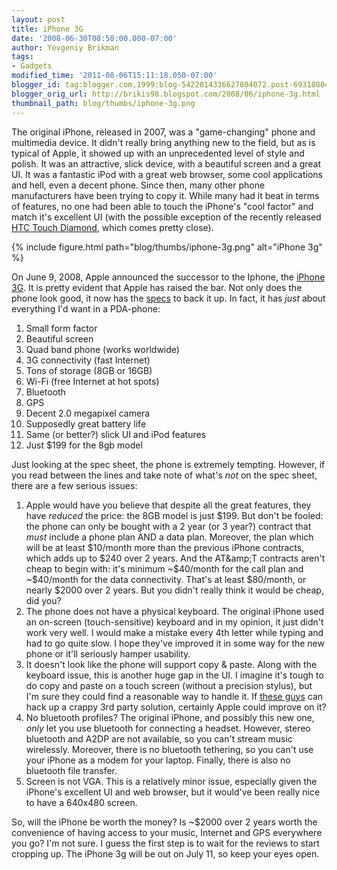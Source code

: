 ```yaml
---
layout: post
title: iPhone 3G
date: '2008-06-30T08:58:00.000-07:00'
author: Yevgeniy Brikman
tags:
- Gadgets
modified_time: '2011-08-06T15:11:18.050-07:00'
blogger_id: tag:blogger.com,1999:blog-5422014336627804072.post-6931080476771923703
blogger_orig_url: http://brikis98.blogspot.com/2008/06/iphone-3g.html
thumbnail_path: blog/thumbs/iphone-3g.png
---
```


The original iPhone, released in 2007, was a "game-changing" phone and 
multimedia device. It didn't really bring anything new to the field, but as is 
typical of Apple, it showed up with an unprecedented level of style and 
polish. It was an attractive, slick device, with a beautiful screen and a 
great UI. It was a fantastic iPod with a great web browser, some cool 
applications and hell, even a decent phone. Since then, many other phone 
manufacturers have been trying to copy it. While many had it beat in terms of 
features, no one had been able to touch the iPhone's "cool factor" and match 
it's excellent UI (with the possible exception of the recently released [HTC 
Touch Diamond](http://www.htc.com/www/product.aspx?id=46278), which comes 
pretty close). 

{% include figure.html path="blog/thumbs/iphone-3g.png" alt="iPhone 3g" %}

On June 9, 2008, Apple announced the successor to the Iphone, the [iPhone 
3G](http://www.apple.com/iphone/). It is pretty evident that Apple has raised 
the bar. Not only does the phone look good, it now has the 
[specs](http://www.apple.com/iphone/specs.html) to back it up. In fact, it has 
*just* about everything I'd want in a PDA-phone:

1. Small form factor 
1. Beautiful screen 
1. Quad band phone (works worldwide) 
1. 3G connectivity (fast Internet) 
1. Tons of storage (8GB or 16GB) 
1. Wi-Fi (free Internet at hot spots) 
1. Bluetooth 
1. GPS 
1. Decent 2.0 megapixel camera 
1. Supposedly great battery life 
1. Same (or better?) slick UI and iPod features 
1. Just $199 for the 8gb model 

Just looking at the spec sheet, the phone is extremely tempting. However, 
if you read between the lines and take note of what's *not* on the spec sheet, 
there are a few serious issues: 

1. Apple would have you believe that despite all the great features, they have 
*reduced* the price: the 8GB model is just $199. But don't be fooled: the 
phone can only be bought with a 2 year (or 3 year?) contract that *must* 
include a phone plan AND a data plan. Moreover, the plan which will be at 
least $10/month more than the previous iPhone contracts, which adds up to $240 
over 2 years. And the AT&amp;T contracts aren't cheap to begin with: it's 
minimum ~$40/month for the call plan and ~$40/month for the data connectivity. 
That's at least $80/month, or nearly $2000 over 2 years. But you didn't really 
think it would be cheap, did you? 
1. The phone does not have a physical keyboard. The original iPhone used an 
on-screen (touch-sensitive) keyboard and in my opinion, it just didn't work 
very well. I would make a mistake every 4th letter while typing and had to go 
quite slow. I hope they've improved it in some way for the new phone or it'll 
seriously hamper usability. 
1. It doesn't look like the phone will support copy &amp; paste. Along with 
the keyboard issue, this is another huge gap in the UI. I imagine it's tough 
to do copy and paste on a touch screen (without a precision stylus), but I'm 
sure they could find a reasonable way to handle it. If [these 
guys](http://www.biocow.com/iCopy/) can hack up a crappy 3rd party solution, 
certainly Apple could improve on it? 
1. No bluetooth profiles? The original iPhone, and possibly this new one, 
*only* let you use bluetooth for connecting a headset. However, stereo 
bluetooth and A2DP are not available, so you can't stream music wirelessly. 
Moreover, there is no bluetooth tethering, so you can't use your iPhone as a 
modem for your laptop. Finally, there is also no bluetooth file transfer. 
1. Screen is not VGA. This is a relatively minor issue, especially given 
the iPhone's excellent UI and web browser, but it would've been really nice to 
have a 640x480 screen. 

So, will the iPhone be worth the money? Is ~$2000 over 2 years worth the 
convenience of having access to your music, Internet and GPS everywhere you 
go? I'm not sure. I guess the first step is to wait for the reviews to start 
cropping up. The iPhone 3g will be out on July 11, so keep your eyes open. 